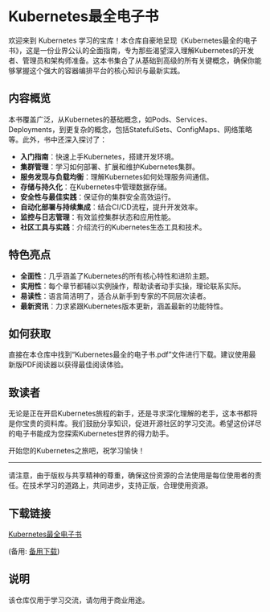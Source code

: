 # Kubernetes最全电子书

欢迎来到 Kubernetes 学习的宝库！本仓库自豪地呈现《Kubernetes最全的电子书》，这是一份业界公认的全面指南，专为那些渴望深入理解Kubernetes的开发者、管理员和架构师准备。这本书集合了从基础到高级的所有关键概念，确保你能够掌握这个强大的容器编排平台的核心知识与最新实践。

## 内容概览

本书覆盖广泛，从Kubernetes的基础概念，如Pods、Services、Deployments，到更复杂的概念，包括StatefulSets、ConfigMaps、网络策略等。此外，书中还深入探讨了：

- **入门指南**：快速上手Kubernetes，搭建开发环境。
- **集群管理**：学习如何部署、扩展和维护Kubernetes集群。
- **服务发现与负载均衡**：理解Kubernetes如何处理服务间通信。
- **存储与持久化**：在Kubernetes中管理数据存储。
- **安全性与最佳实践**：保证你的集群安全高效运行。
- **自动化部署与持续集成**：结合CI/CD流程，提升开发效率。
- **监控与日志管理**：有效监控集群状态和应用性能。
- **社区工具与实践**：介绍流行的Kubernetes生态工具和技术。

## 特色亮点

- **全面性**：几乎涵盖了Kubernetes的所有核心特性和进阶主题。
- **实用性**：每个章节都辅以实例操作，帮助读者动手实操，理论联系实际。
- **易读性**：语言简洁明了，适合从新手到专家的不同层次读者。
- **最新资讯**：力求紧跟Kubernetes版本更新，涵盖最新的功能特性。

## 如何获取

直接在本仓库中找到“Kubernetes最全的电子书.pdf”文件进行下载。建议使用最新版PDF阅读器以获得最佳阅读体验。

## 致读者

无论是正在开启Kubernetes旅程的新手，还是寻求深化理解的老手，这本书都将是你宝贵的资料库。我们鼓励分享知识，促进开源社区的学习交流。希望这份详尽的电子书能成为您探索Kubernetes世界的得力助手。

开始您的Kubernetes之旅吧，祝学习愉快！

---

请注意，由于版权与共享精神的尊重，确保这份资源的合法使用是每位使用者的责任。在技术学习的道路上，共同进步，支持正版，合理使用资源。

## 下载链接
[Kubernetes最全电子书](https://pan.quark.cn/s/da56b68b06ec) 

(备用: [备用下载](https://pan.baidu.com/s/1Oa-0PtBSbU33bCEK9A-ZVw?pwd=1234))

## 说明

该仓库仅用于学习交流，请勿用于商业用途。
